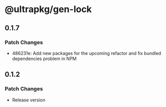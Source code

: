 # @ultrapkg/gen-lock

## 0.1.7

### Patch Changes

- 486231e: Add new packages for the upcoming refactor and fix bundled dependencies problem in NPM

## 0.1.2

### Patch Changes

- Release version
